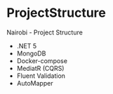 # ProjectStructure
Nairobi - Project Structure 

* .NET 5
* MongoDB
* Docker-compose
* MediatR (CQRS)
* Fluent Validation
* AutoMapper
